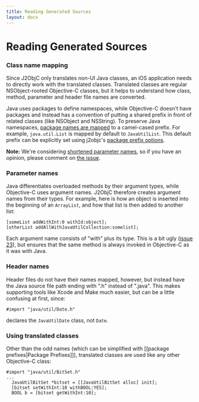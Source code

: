 ```yaml
---
title: Reading Generated Sources
layout: docs
---
```


# Reading Generated Sources

### Class name mapping

Since J2ObjC only translates non-UI Java classes, an iOS application needs to directly work with the translated classes.  Translated classes are regular NSObject-rooted Objective-C classes, but it helps to understand how class, method, parameter and header file names are converted.

Java uses packages to define namespaces, while Objective-C doesn't have packages and instead has a convention of putting a shared prefix in front of related classes (like NSObject and NSString).  To preserve Java namespaces, [package names are mapped](#Name_Mapping) to a camel-cased prefix.  For example, `java.util.List` is mapped by default to `JavaUtilList`.  This default prefix can be explicitly set using j2objc's [package prefix options](Package-Prefixes.html).

**Note:** We're considering [shortened parameter names](https://github.com/google/j2objc/issues/23), so if you have an opinion, please comment on [the issue](https://github.com/google/j2objc/issues/23).

### Parameter names

Java differentiates overloaded methods by their argument types, while Objective-C uses argument names.  J2ObjC therefore creates argument names from their types.  For example, here is how an object is inserted  into the beginning of an `ArrayList`, and how that list is then added to another list:
```obj-c
[someList addWithInt:0 withId:object];
[otherList addAllWithJavaUtilCollection:somelist];
```

Each argument name consists of "with" plus its type.  This is a bit ugly ([issue 23](https://github.com/google/j2objc/issues/23)), but ensures that the same method is always invoked in Objective-C as it was with Java.

### Header names

Header files do not have their names mapped, however, but instead have the Java source file path ending with ".h" instead of ".java".  This makes supporting tools like Xcode and Make much easier, but can be a little confusing at first, since:
```obj-c
#import "java/util/Date.h"
```
declares the `JavaUtilDate` class, not `Date`.

### Using translated classes

Other than the odd names (which can be simplified with [[package prefixes|Package Prefixes]]), translated classes are used like any other Objective-C class:
```obj-c
#import "java/util/BitSet.h"
...
  JavaUtilBitSet *bitset = [[JavaUtilBitSet alloc] init];
  [bitset setWithInt:10 withBOOL:YES];
  BOOL b = [bitset getWithInt:10];
```
